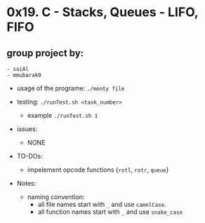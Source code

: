 # 0x19. C - Stacks, Queues - LIFO, FIFO
## group project by:
	- saiAl
	- mmubarak0

- usage of the programe: `./monty file`

- testing: `./runTest.sh <task_number>`   
	- example `./runTest.sh 1`

- issues:
	- NONE

- TO-DOs:  
	- impelement opcode functions {`rotl`, `rotr`, `queue`}

- Notes:
	- naming convention:
		- all file names start with `_` and use `camelCase`.
		- all function names start with `_` and use `snake_case`

